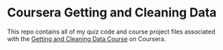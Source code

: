 # Coursera Getting and Cleaning Data

This repo contains all of my quiz code and course project files associated with the [Getting and Cleaning Data Course](https://www.coursera.org/learn/data-cleaning) on Coursera.